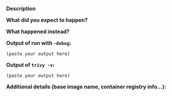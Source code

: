 <!--

---------------------------------------------------
FEATURE REQUEST
---------------------------------------------------

If this is a FEATURE REQUEST, request format does not matter  
 

---------------------------------------------------
BUG REPORT INFORMATION
---------------------------------------------------

You do NOT have to include this information if this is a FEATURE REQUEST
    
If this is a BUG REPORT, provide key information from your environment:

-->

**Description**

<!--
Briefly describe the problem you are having in a few paragraphs.
-->

**What did you expect to happen?**


**What happened instead?**


**Output of run with `-debug`:**

```
(paste your output here)
```

**Output of `trivy -v`:**

```
(paste your output here)
```

**Additional details (base image name, container registry info...):**


